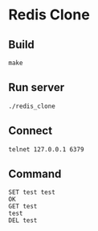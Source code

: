 # Redis Clone

## Build

```shell
make
```

## Run server

```shell
./redis_clone
```

## Connect

```shell
telnet 127.0.0.1 6379
```

## Command

```shell
SET test test
OK
GET test
test
DEL test
```
